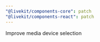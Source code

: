 ```yaml
---
"@livekit/components-core": patch
"@livekit/components-react": patch
---
```


Improve media device selection
